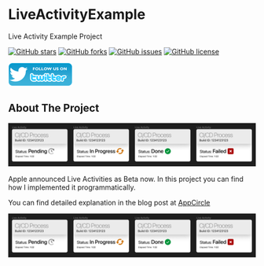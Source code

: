 # LiveActivityExample
Live Activity Example Project

[![GitHub stars](https://img.shields.io/github/stars/alicanbatur/LiveActivityExample.svg)](https://github.com/alicanbatur/LiveActivityExample/stargazers) [![GitHub forks](https://img.shields.io/github/forks/alicanbatur/LiveActivityExample.svg)](https://github.com/alicanbatur/LiveActivityExample/stargazers) [![GitHub issues](https://img.shields.io/github/issues/alicanbatur/LiveActivityExample.svg)](https://github.com/alicanbatur/LiveActivityExample/issues) [![GitHub license](https://img.shields.io/github/license/alicanbatur/LiveActivityExample.svg)](https://github.com/alicanbatur/LiveActivityExample)

[![alt text][TwitterIcon]][Twitter]

[TwitterIcon]: /icons/twitter.png (twitter)

[Twitter]: https://www.twitter.com/alicanbatur


## About The Project
[![Product Name Screen Shot][product-screenshot]](https://example.com)

Apple announced Live Activities as Beta now.
In this project you can find how I implemented it programmatically.


You can find detailed explanation in the blog post at [AppCircle](https://blog.appcircle.io/article/live-activities-in-ios16)


[![Product Name Screen Shot][animated]](https://example.com)




[product-screenshot]: sss/states.png
[animated]: sss/states.png
